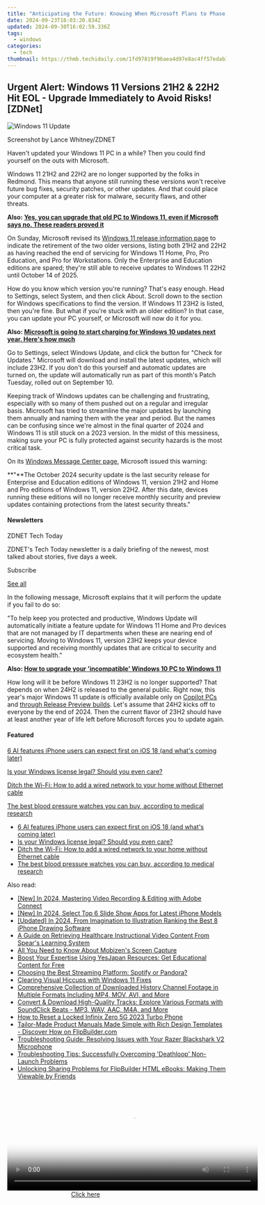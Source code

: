 ```yaml
---
title: "Anticipating the Future: Knowing When Microsoft Plans to Phase Out Windows and Office Versions"
date: 2024-09-23T16:03:20.834Z
updated: 2024-09-30T16:02:59.336Z
tags:
  - windows
categories:
  - tech
thumbnail: https://thmb.techidaily.com/1fd97819f96aea4d97e8ac4ff57edab197b6c14d91b0c90b63f17b606d1e7ada.jpg
---
```


## Urgent Alert: Windows 11 Versions 21H2 & 22H2 Hit EOL - Upgrade Immediately to Avoid Risks![ZDNet]

![Windows 11 Update](https://www.zdnet.com/a/img/resize/a3d7f6204a4a80c657ff5a478fcd7dde3d2564e1/2024/09/11/b679a3e9-5816-4292-8618-8cad24cce468/figure-top-update-your-windows-11-pc-to-version-23h2-or-else.jpg?auto=webp&width=1280)

Screenshot by Lance Whitney/ZDNET

Haven't updated your Windows 11 PC in a while? Then you could find yourself on the outs with Microsoft. 

Windows 11 21H2 and 22H2 are no longer supported by the folks in Redmond. This means that anyone still running these versions won't receive future bug fixes, security patches, or other updates. And that could place your computer at a greater risk for malware, security flaws, and other threats.

**Also: [Yes, you can upgrade that old PC to Windows 11, even if Microsoft says no. These readers proved it](https://www.zdnet.com/article/yes-you-can-upgrade-that-old-pc-to-windows-11-even-if-microsoft-says-no-these-readers-proved-it/)**

On Sunday, Microsoft revised its [Windows 11 release information page](https://learn.microsoft.com/en-us/windows/release-health/windows11-release-information) to indicate the retirement of the two older versions, listing both 21H2 and 22H2 as having reached the end of servicing for Windows 11 Home, Pro, Pro Education, and Pro for Workstations. Only the Enterprise and Education editions are spared; they're still able to receive updates to Windows 11 22H2 until October 14 of 2025.

How do you know which version you're running? That's easy enough. Head to Settings, select System, and then click About. Scroll down to the section for Windows specifications to find the version. If Windows 11 23H2 is listed, then you're fine. But what if you're stuck with an older edition? In that case, you can update your PC yourself, or Microsoft will now do it for you.

**Also: [Microsoft is going to start charging for Windows 10 updates next year. Here's how much](https://www.zdnet.com/article/microsoft-is-going-to-start-charging-for-windows-10-updates-next-year-heres-how-much/)**

Go to Settings, select Windows Update, and click the button for "Check for Updates." Microsoft will download and install the latest updates, which will include 23H2\. If you don't do this yourself and automatic updates are turned on, the update will automatically run as part of this month's Patch Tuesday, rolled out on September 10.

Keeping track of Windows updates can be challenging and frustrating, especially with so many of them pushed out on a regular and irregular basis. Microsoft has tried to streamline the major updates by launching them annually and naming them with the year and period. But the names can be confusing since we're almost in the final quarter of 2024 and Windows 11 is still stuck on a 2023 version. In the midst of this messiness, making sure your PC is fully protected against security hazards is the most critical task.

On its [Windows Message Center page](https://learn.microsoft.com/en-us/windows/release-health/windows-message-center), Microsoft issued this warning:

**"**The October 2024 security update is the last security release for Enterprise and Education editions of Windows 11, version 21H2 and Home and Pro editions of Windows 11, version 22H2\. After this date, devices running these editions will no longer receive monthly security and preview updates containing protections from the latest security threats."

#### Newsletters

ZDNET Tech Today

ZDNET's Tech Today newsletter is a daily briefing of the newest, most talked about stories, five days a week.

 Subscribe

[See all](https://www.zdnet.com/newsletters/)

In the following message, Microsoft explains that it will perform the update if you fail to do so:

"To help keep you protected and productive, Windows Update will automatically initiate a feature update for Windows 11 Home and Pro devices that are not managed by IT departments when these are nearing end of servicing. Moving to Windows 11, version 23H2 keeps your device supported and receiving monthly updates that are critical to security and ecosystem health."

**Also: [How to upgrade your 'incompatible' Windows 10 PC to Windows 11](https://www.zdnet.com/article/how-to-upgrade-your-incompatible-windows-10-pc-to-windows-11/)**

How long will it be before Windows 11 23H2 is no longer supported? That depends on when 24H2 is released to the general public. Right now, this year's major Windows 11 update is officially available only on [Copilot PCs](https://support.microsoft.com/en-us/topic/kb5043950-windows-11-version-24h2-support-2fd719b6-8c26-469f-99fe-832eb1b702d7) and [through Release Preview builds](https://blogs.windows.com/windows-insider/2024/05/22/releasing-windows-11-version-24h2-to-the-release-preview-channel/). Let's assume that 24H2 kicks off to everyone by the end of 2024\. Then the current flavor of 23H2 should have at least another year of life left before Microsoft forces you to update again.

#### Featured

[6 AI features iPhone users can expect first on iOS 18 (and what's coming later)](https://www.zdnet.com/article/6-ai-features-iphone-users-can-expect-first-on-ios-18-and-whats-coming-later/ "6 AI features iPhone users can expect first on iOS 18 (and what's coming later)")

[Is your Windows license legal? Should you even care?](https://www.zdnet.com/article/is-your-windows-license-legal-should-you-even-care/ "Is your Windows license legal? Should you even care?")

[Ditch the Wi-Fi: How to add a wired network to your home without Ethernet cable](https://www.zdnet.com/article/ditch-the-wi-fi-how-to-add-a-wired-network-to-your-home-without-ethernet-cable/ "Ditch the Wi-Fi: How to add a wired network to your home without Ethernet cable")

[The best blood pressure watches you can buy, according to medical research](https://www.zdnet.com/article/best-blood-pressure-watch/ "The best blood pressure watches you can buy, according to medical research")

* [6 AI features iPhone users can expect first on iOS 18 (and what's coming later)](https://www.zdnet.com/article/6-ai-features-iphone-users-can-expect-first-on-ios-18-and-whats-coming-later/ "6 AI features iPhone users can expect first on iOS 18 (and what's coming later)")
* [Is your Windows license legal? Should you even care?](https://www.zdnet.com/article/is-your-windows-license-legal-should-you-even-care/ "Is your Windows license legal? Should you even care?")
* [Ditch the Wi-Fi: How to add a wired network to your home without Ethernet cable](https://www.zdnet.com/article/ditch-the-wi-fi-how-to-add-a-wired-network-to-your-home-without-ethernet-cable/ "Ditch the Wi-Fi: How to add a wired network to your home without Ethernet cable")
* [The best blood pressure watches you can buy, according to medical research](https://www.zdnet.com/article/best-blood-pressure-watch/ "The best blood pressure watches you can buy, according to medical research")

<ins class="adsbygoogle"
     style="display:block"
     data-ad-format="autorelaxed"
     data-ad-client="ca-pub-7571918770474297"
     data-ad-slot="1223367746"></ins>

<ins class="adsbygoogle"
     style="display:block"
     data-ad-client="ca-pub-7571918770474297"
     data-ad-slot="8358498916"
     data-ad-format="auto"
     data-full-width-responsive="true"></ins>

<span class="atpl-alsoreadstyle">Also read:</span>
<div><ul>
<li><a href="https://screen-sharing-recording.techidaily.com/new-in-2024-mastering-video-recording-and-editing-with-adobe-connect/"><u>[New] In 2024, Mastering Video Recording & Editing with Adobe Connect</u></a></li>
<li><a href="https://article-tips.techidaily.com/new-in-2024-select-top-6-slide-show-apps-for-latest-iphone-models/"><u>[New] In 2024, Select Top 6 Slide Show Apps for Latest iPhone Models</u></a></li>
<li><a href="https://article-files.techidaily.com/updated-in-2024-from-imagination-to-illustration-ranking-the-best-8-iphone-drawing-software/"><u>[Updated] In 2024, From Imagination to Illustration Ranking the Best 8 iPhone Drawing Software</u></a></li>
<li><a href="https://win-hacks.techidaily.com/a-guide-on-retrieving-healthcare-instructional-video-content-from-spears-learning-system/"><u>A Guide on Retrieving Healthcare Instructional Video Content From Spear's Learning System</u></a></li>
<li><a href="https://desktop-recording.techidaily.com/all-you-need-to-know-about-mobizens-screen-capture/"><u>All You Need to Know About Mobizen's Screen Capture</u></a></li>
<li><a href="https://win-hacks.techidaily.com/boost-your-expertise-using-yesjapan-resources-get-educational-content-for-free/"><u>Boost Your Expertise Using YesJapan Resources: Get Educational Content for Free</u></a></li>
<li><a href="https://win-hacks.techidaily.com/choosing-the-best-streaming-platform-spotify-or-pandora/"><u>Choosing the Best Streaming Platform: Spotify or Pandora?</u></a></li>
<li><a href="https://data-wizards.techidaily.com/clearing-visual-hiccups-with-windows-11-fixes/"><u>Clearing Visual Hiccups with Windows 11 Fixes</u></a></li>
<li><a href="https://win-hacks.techidaily.com/comprehensive-collection-of-downloaded-history-channel-footage-in-multiple-formats-including-mp4-mov-avi-and-more/"><u>Comprehensive Collection of Downloaded History Channel Footage in Multiple Formats Including MP4, MOV, AVI, and More</u></a></li>
<li><a href="https://win-hacks.techidaily.com/convert-and-download-high-quality-tracks-explore-various-formats-with-soundclick-beats-mp3-wav-aac-m4a-and-more/"><u>Convert & Download High-Quality Tracks: Explore Various Formats with SoundClick Beats - MP3, WAV, AAC, M4A, and More</u></a></li>
<li><a href="https://unlock-android.techidaily.com/how-to-reset-a-locked-infinix-zero-5g-2023-turbo-phone-by-drfone-android/"><u>How to Reset a Locked Infinix Zero 5G 2023 Turbo Phone</u></a></li>
<li><a href="https://win-hacks.techidaily.com/tailor-made-product-manuals-made-simple-with-rich-design-templates-discover-how-on-flipbuildercom/"><u>Tailor-Made Product Manuals Made Simple with Rich Design Templates - Discover How on FlipBuilder.com</u></a></li>
<li><a href="https://sound-issues.techidaily.com/troubleshooting-guide-resolving-issues-with-your-razer-blackshark-v2-microphone/"><u>Troubleshooting Guide: Resolving Issues with Your Razer Blackshark V2 Microphone</u></a></li>
<li><a href="https://win-blog.techidaily.com/troubleshooting-tips-successfully-overcoming-deathloop-non-launch-problems/"><u>Troubleshooting Tips: Successfully Overcoming 'Deathloop' Non-Launch Problems</u></a></li>
<li><a href="https://win-hacks.techidaily.com/unlocking-sharing-problems-for-flipbuilder-html-ebooks-making-them-viewable-by-friends/"><u>Unlocking Sharing Problems for FlipBuilder HTML eBooks: Making Them Viewable by Friends</u></a></li>
</ul></div>

<!-- affiliate ads begin -->
<span id="1983584">
					<video width="576" height="240" style="cursor:pointer"
           poster="//a.impactradius-go.com/display-clicktoplayimage/1983584.png"
           onclick="if(!this.playClicked){this.play();this.setAttribute('controls',true);this.playClicked=true;}">
	   <source src="//a.impactradius-go.com/display-ad/22993-1983584">
	   <img src="//a.impactradius-go.com/display-clicktoplayimage/1983584.png" style="border: none; height: 100%; width: 100%; object-fit: contain">
	</video>
	<div style="width:360px;text-align:center"><a href="javascript:window.open(decodeURIComponent('https%3A%2F%2Fhomestyler.sjv.io%2Fc%2F5597632%2F1983584%2F22993'), '_blank');void(0);">Click here</a></div>
</span>
<img height="0" width="0" src="https://imp.pxf.io/i/5597632/1983584/22993" style="position:absolute;visibility:hidden;" border="0" />
<!-- affiliate ads end -->

